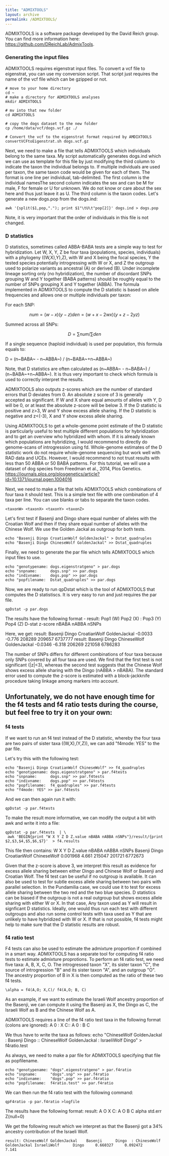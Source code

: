 ```yaml
---
title: "ADMIXTOOLS"
layout: archive
permalink: /ADMIXTOOLS/
---
```


ADMIXTOOLS is a software package developed by the David Reich group. You can find more information here: https://github.com/DReichLab/AdmixTools.

### Generating the input files
ADMIXTOOLS requires eigenstrat input files. To convert a vcf file to eigenstrat, you can use my conversion script. That script just requires the name of the vcf file which can be gzipped or not.

```shell
# move to your home directory
cd ~
# make a directory for ADMIXTOOLS analyses
mkdir ADMIXTOOLS

# mv into that new folder
cd ADMIXTOOLS

# copy the dogs dataset to the new folder
cp /home/data/vcf/dogs.vcf.gz ./

# Convert the vcf to the eigenstrat format required by AMDIXTOOLS
convertVCFtoEigenstrat.sh dogs.vcf.gz
```

Next, we need to make a file that tells ADMIXTOOLS which individuals belong to the same taxa. My script automatically generates dogs.ind which we can use as template for this file by just modifying the third column to indicate the taxon the individual belongs to. If multiple individuals are used per taxon, the same taxon code would be given for each of them. The format is one line per individual, tab-delimited. The first column is the individual namesThe second column indicates the sex and can be M for male, F for female or U for unknown. We do not know or care about the sex here and thus just leave it as U. The third column is the taxon codes. Let's generate a new dogs.pop from the dogs.ind:

```shell
awk '{split($1,pop,"."); print $1"\tU\t"pop[2]}' dogs.ind > dogs.pop
```
Note, it is very important that the order of individuals in this file is not changed.

### D statistics

D statistics, sometimes called ABBA-BABA tests are a simple way to test for hybridization.  Let W, X, Y, Z be four taxa (populations, species, individuals) with a phylogeny ((W,X),Y),Z), with W and X being the focal species, Y the tested species potentially introgressing with W or X, and Z the outgroup used to polarize variants as ancestral (A) or derived (B). Under incomplete lineage sorting only (no hybridization), the number of discordant SNPs grouping W and Y together (BABA patterns) should be roughly equal to the number of SNPs grouping X and Y together (ABBA). The formula implemented in ADMIXTOOLS to compute the D statistic is based on allele frequencies and allows one or multiple individuals per taxon:

For each SNP:
```math
num = (w − x)(y − z )
den = (w + x − 2wx)(y + z − 2yz )
```

Summed across all SNPs:
```math
D = \sum num / \sum den
```

If a single sequence (haploid individual) is used per population, this formula equals to:

D = (n~BABA~ - n~ABBA~) / (n~BABA~+n~ABBA~)

Note, that D statistics are often calculated as (n~ABBA~ - n~BABA~) / (n~BABA~+n~ABBA~). It is thus very important to check which formula is used to correctly interpret the results.

ADMIXTOOLS also outputs z-scores which are the number of standard errors that D deviates from 0. An absolute z score of 3 is generally accepted as significant. If W and X share equal amounts of alleles with Y, D will be 0, or at least the absolute z-score will be below 3. If the D statistic is positive and z>3, W and Y show excess allele sharing. If the D statistic is negative and z<(-3), X and Y show excess allele sharing.

Using ADMIXTOOLS to get a whole-genome point estimate of the D statistic is particularly useful to test multiple different populations for hybridization and to get an overview who hybridized with whom. If it is already known which populations are hybridizing, I would recommend to directly do genome-scans of introgression using fd. Whole-genome estimates of the D statistic work do not require  whole-genome sequencing but work well with RAD data and UCEs. However, I would recommend to not trust results with less than 50 ABBA or 50 BABA patterns. For this tutorial, we will use a dataset of dog species from Freedman et al., 2014, Plos Genetics.
https://journals.plos.org/plosgenetics/article?id=10.1371/journal.pgen.1004016

Next, we need to make a file that tells ADMIXTOOLS which combinations of four taxa it should test. This is a simple text file with one combination of 4 taxa per line. You can use blanks or tabs to separate the taxon codes.
```shell
<taxonW> <taxonX> <taxonY> <taxonZ>
```
Let's first test if Basenji and Dingo share equal number of alleles with the Croatian Wolf and then if they share equal number of alleles with the Chinese Wolf. We use the Golden Jackal as outgroup for both tests.
```shell
echo "Basenji Dingo CroatianWolf GoldenJackal" > Dstat_quadruples
echo "Basenji Dingo ChineseWolf GoldenJackal" >> Dstat_quadruples
```

Finally, we need to generate the par file which tells ADMIXTOOLS which input files to use.
```shell
echo "genotypename: dogs.eigenstratgeno" > par.dogs
echo "snpname:      dogs.snp" >> par.dogs
echo "indivname:    dogs.pop" >> par.dogs
echo "popfilename:  Dstat_quadruples" >> par.dogs
```

Now, we are ready to run qpDstat which is the tool of ADMIXTOOLS that computes the D statistiscs. It is very easy to run and just requires the par file.

```shell
qpDstat -p par.dogs
```
The results have the following format -
result:   Pop1 (W)  Pop2 (X) : Pop3 (Y)  Pop4 (Z)  D-stat	z-score	nBABA	nABBA nSNPs

Here, we get:
result:    Basenji      Dingo CroatianWolf GoldenJackal     -0.0033     -0.776  208289 209657 6737777
result:    Basenji      Dingo ChineseWolf GoldenJackal     -0.0346     -6.318  206269 221058 6786283

The number of SNPs differs for different combinations of four taxa because only SNPs covered by all four taxa are used. We find that the first test is not significant (|z|<3), whereas the second test suggests that the Chinese Wolf shows excess allele sharing with the Dingo (nABBA > nBABA). The standard error used to compute the z-score is estimated with a block-jackknife procedure taking linkage among markers into account.


## Unfortunately, we do not have enough time for the f4 tests and f4 ratio tests during the course, but feel free to try it on your own:

### f4 tests

If we want to run an f4 test instead of the D statistic, whereby the four taxa are two pairs of sister taxa ((W,X),(Y,Z)), we can add "f4mode: YES" to the par file.

Let's try this with the following test:

```shell
echo "Basenji Dingo CroatianWolf ChineseWolf" >> f4_quadruples
echo "genotypename: dogs.eigenstratgeno" > par.f4tests
echo "snpname:      dogs.snp" >> par.f4tests
echo "indivname:    dogs.pop" >> par.f4tests
echo "popfilename:  f4_quadruples" >> par.f4tests
echo "f4mode: YES" >> par.f4tests
```
And we can then again run it with:
```shell
qpDstat -p par.f4tests
```
To make the result more informative, we can modify the output a bit with awk and write it into a file:
```shell
qpDstat -p par.f4tests  | \
 awk 'BEGIN{print "W X Y Z D Z.value nBABA nABBA nSNPs"}/result/{print $2,$3,$4,$5,$6,$7}'  > f4.results
```

This file then contains:
W	X	Y	D	Z.value	nBABA nABBA nSNPs
Basenji      Dingo CroatianWolf ChineseWolf      0.001968      4.661  215047 201721 6772673

Given that the z-score is above 3, we interpret this result as evidence for excess allele sharing between either Dingo and Chinese Wolf or Basenji and Croatian Wolf. The f4 test can be useful if no outgroup is available. It can also be used to test for subtle excess allele sharing between two pairs with parallel selection. In the Pundamilia case, we could use it to test for excess allele sharing between the two red and the two blue species. D statistics can be biased if the outgroup is not a real outgroup but shows excess allele sharing with either W or X. In that case, Any taxon used as Y will result in signficant D statistics. Ideally, one would thus run each test with different outgroups and also run some control tests with taxa used as Y that are unlikely to have hybridized with W or X. If that is not possible, f4 tests might help to make sure that the D statistic results are robust.

### f4 ratio test
F4 tests can also be used to estimate the admixture proportion if combined in a smart way. ADMIXTOOLS has a separate tool for computing f4 ratio tests to estimate admixture proprotions. To perform an f4 ratio test, we need five taxa: A, B, X, C, O. The introgressed taxon "X", its sister taxon "C", the source of introgression "B" and its sister taxon "A", and an outgroup "O". The ancestry proportion of B in X is then computed as the ratio of these two f4 tests.

```shell
\alpha = f4(A,O; X,C)/ f4(A,O; B, C)
```
As an example, if we want to estimate the Israeli Wolf ancestry proportion of the Basenji, we can compute it using the Basenji as X, the Dingo as C, the Israeli Wolf as B and the Chinese Wolf as A.

ADMIXTOOLS requires a line of the f4 ratio test taxa in the following format (colons are ignored):
A 0 : X C:: A 0 : B C

We thus have to write the taxa as follows:
echo "ChineseWolf GoldenJackal : Basenji Dingo :: ChineseWolf GoldenJackal : IsraeliWolf Dingo" > f4ratio.test

As always, we need to make a par file for ADMIXTOOLS specifying that file as popfilename.

```shell
echo "genotypename: "dogs".eigenstratgeno" > par.f4ratio
echo "snpname:      "dogs".snp" >> par.f4ratio
echo "indivname:    "dogs".pop" >> par.f4ratio
echo "popfilename:  f4ratio.test" >> par.f4ratio

```
We can then run the f4 ratio test with the following command:

```shell
qpF4ratio -p par.f4ratio >logfile
```


The results have the following format:
result: A O X C:  A O B C alpha std.err Z(null=0)

We get the following result which we interpret as that the Basenji got a 34% ancestry contribution of the Israeli Wolf.
```shell
result: ChineseWolf GoldenJackal    Basenji      Dingo  : ChineseWolf GoldenJackal IsraeliWolf      Dingo     0.660327     0.092472      7.141
```
